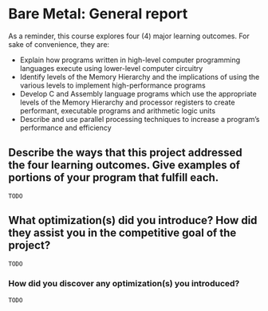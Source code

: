 # Bare Metal: General report

As a reminder, this course explores four (4) major learning outcomes. For sake of convenience, they are:

* Explain how programs written in high-level computer programming languages execute using lower-level computer circuitry
* Identify levels of the Memory Hierarchy and the implications of using the various levels to implement high-performance programs
* Develop C and Assembly language programs which use the appropriate levels of the Memory Hierarchy and processor registers to create performant, executable programs and arithmetic logic units
* Describe and use parallel processing techniques to increase a program’s performance and efficiency

## Describe the ways that this project addressed the four learning outcomes. Give examples of portions of your program that fulfill each.

`TODO`

## What optimization(s) did you introduce? How did they assist you in the competitive goal of the project?

`TODO`

### How did you discover any optimization(s) you introduced?

`TODO`